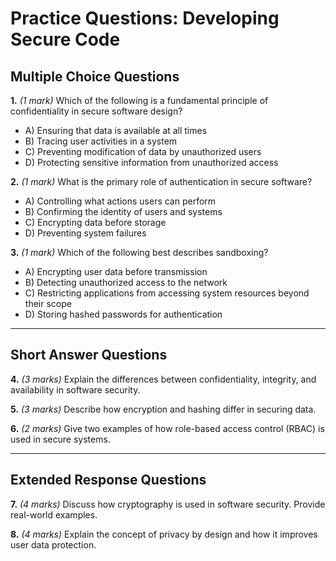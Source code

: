 # **Practice Questions: Developing Secure Code**

## **Multiple Choice Questions**

**1.** *(1 mark)* Which of the following is a fundamental principle of confidentiality in secure software design?  
   - A) Ensuring that data is available at all times  
   - B) Tracing user activities in a system
   - C) Preventing modification of data by unauthorized users  
   - D) Protecting sensitive information from unauthorized access

**2.** *(1 mark)* What is the primary role of authentication in secure software?  
   - A) Controlling what actions users can perform  
   - B) Confirming the identity of users and systems  
   - C) Encrypting data before storage  
   - D) Preventing system failures  

**3.** *(1 mark)* Which of the following best describes sandboxing?  
   - A) Encrypting user data before transmission  
   - B) Detecting unauthorized access to the network
   - C) Restricting applications from accessing system resources beyond their scope   
   - D) Storing hashed passwords for authentication  

---

## **Short Answer Questions**

**4.** *(3 marks)* Explain the differences between confidentiality, integrity, and availability in software security.  

**5.** *(3 marks)* Describe how encryption and hashing differ in securing data.  

**6.** *(2 marks)* Give two examples of how role-based access control (RBAC) is used in secure systems.  

---

## **Extended Response Questions**

**7.** *(4 marks)* Discuss how cryptography is used in software security. Provide real-world examples.  

**8.** *(4 marks)* Explain the concept of privacy by design and how it improves user data protection.  

